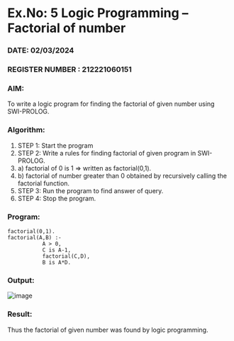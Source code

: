 # Ex.No: 5   Logic Programming – Factorial of number   
### DATE: 02/03/2024                                                                           
### REGISTER NUMBER : 212221060151
### AIM: 
To  write  a logic program for finding the factorial of given number using SWI-PROLOG. 
### Algorithm:
1. STEP 1: Start the program
2. STEP 2:  Write a rules for finding factorial of given program in SWI-PROLOG.
3.   a)	factorial of 0 is 1 => written as factorial(0,1).
4.   b)	factorial of number greater than 0 obtained by recursively calling the factorial    function.
5. STEP 3: Run the program  to find answer of  query.
6. STEP 4: Stop the program.

### Program:
~~~
factorial(0,1).
factorial(A,B) :-  
           A > 0, 
           C is A-1,
           factorial(C,D),
           B is A*D.
~~~

### Output:
![image](https://github.com/Madhan0302/AI_Lab_2023-24/assets/160517887/ad2d5cc2-4fa5-4de0-95e4-cd7d05f42bb5)




### Result:
Thus the factorial of given number was found by logic programming. 
